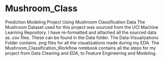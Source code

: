 # Mushroom_Class
Prediction Modeling Project Using Mushroom Classification Data
The Mushroom Dataset used for this project was sourced from the UCI Machine Learning Repository.
I have re-formatted and attached all the sourced data as .csv files. These can be found in the Data folder.
The Data-Visualizations Folder contains .png files for all the visualizations made during my EDA.
The Mushroom_Classification_Workflow notebook contains all the steps for my project from Data Cleaning and EDA, to Feature Engineering and Modeling.
